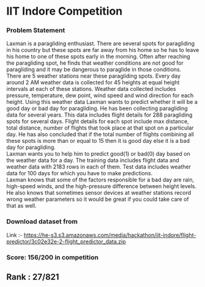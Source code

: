 # IIT Indore Competition

### Problem Statement

Laxman is a paragliding enthusiast. There are several spots for paragliding in his country but these spots are far away from his home so he has to leave his home to one of these spots early in the morning. Often after reaching the paragliding spot, he finds that weather conditions are not good for paragliding and it may be dangerous to paraglide in those conditions.
<br/>
There are 5 weather stations near these paragliding spots. Every day around 2 AM weather data is collected for 45 heights at equal height intervals at each of these stations. Weather data collected includes pressure, temperature, dew point, wind speed and wind direction for each height. Using this weather data Laxman wants to predict whether it will be a good day or bad day for paragliding. He has been collecting paragliding data for several years. This data includes flight details for 288 paragliding spots for several days. Flight details for each spot include max distance, total distance, number of flights that took place at that spot on a particular day. He has also concluded that if the total number of flights combining all these spots is more than or equal to 15 then it is good day else it is a bad day for paragliding. 
<br/>
Laxman wants you to help him to predict good(1) or bad(0) day based on the weather data for a day. The training data includes flight data and weather data with 2183 rows in each of them. Test data includes weather data for 100 days for which you have to make predictions. 
<br/>
Laxman knows that some of the factors responsible for a bad day are rain, high-speed winds, and the high-pressure difference between height levels. He also knows that sometimes sensor devices at weather stations record wrong weather parameters so it would be great if you could take care of that as well. 

### Download dataset from

Link :- https://he-s3.s3.amazonaws.com/media/hackathon/iit-indore/flight-predictor/3c02e32e-2-flight_predictor_data.zip

### Score: 156/200 in competition 

## Rank : 27/821

